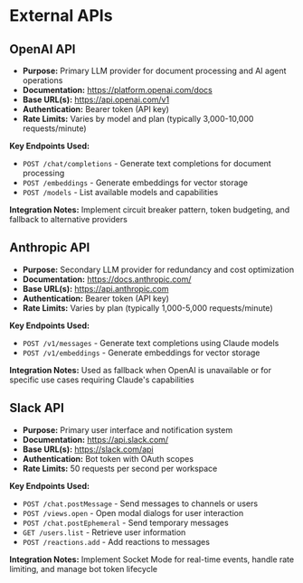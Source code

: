 # External APIs

## OpenAI API
- **Purpose:** Primary LLM provider for document processing and AI agent operations
- **Documentation:** https://platform.openai.com/docs
- **Base URL(s):** https://api.openai.com/v1
- **Authentication:** Bearer token (API key)
- **Rate Limits:** Varies by model and plan (typically 3,000-10,000 requests/minute)

**Key Endpoints Used:**
- `POST /chat/completions` - Generate text completions for document processing
- `POST /embeddings` - Generate embeddings for vector storage
- `POST /models` - List available models and capabilities

**Integration Notes:** Implement circuit breaker pattern, token budgeting, and fallback to alternative providers

## Anthropic API
- **Purpose:** Secondary LLM provider for redundancy and cost optimization
- **Documentation:** https://docs.anthropic.com/
- **Base URL(s):** https://api.anthropic.com
- **Authentication:** Bearer token (API key)
- **Rate Limits:** Varies by plan (typically 1,000-5,000 requests/minute)

**Key Endpoints Used:**
- `POST /v1/messages` - Generate text completions using Claude models
- `POST /v1/embeddings` - Generate embeddings for vector storage

**Integration Notes:** Used as fallback when OpenAI is unavailable or for specific use cases requiring Claude's capabilities

## Slack API
- **Purpose:** Primary user interface and notification system
- **Documentation:** https://api.slack.com/
- **Base URL(s):** https://slack.com/api
- **Authentication:** Bot token with OAuth scopes
- **Rate Limits:** 50 requests per second per workspace

**Key Endpoints Used:**
- `POST /chat.postMessage` - Send messages to channels or users
- `POST /views.open` - Open modal dialogs for user interaction
- `POST /chat.postEphemeral` - Send temporary messages
- `GET /users.list` - Retrieve user information
- `POST /reactions.add` - Add reactions to messages

**Integration Notes:** Implement Socket Mode for real-time events, handle rate limiting, and manage bot token lifecycle
